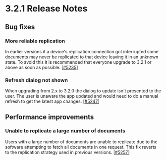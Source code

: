 # 3.2.1 Release Notes

## Bug fixes

### More reliable replication

In earlier versions if a device's replication connection got interrupted some documents may never be replicated to that device leaving it in an unknown state. To avoid this it is recommended that everyone upgrade to 3.2.1 or above as soon as possible. [[#5235](https://github.com/medic/medic-webapp/issues/5235)]

### Refresh dialog not shown

When upgrading from 2.x to 3.2.0 the dialog to update isn't presented to the user. The user is unaware the app updated and would need to do a manual refresh to get the latest app changes. [[#5247](https://github.com/medic/medic-webapp/issues/5247)]

## Performance improvements

### Unable to replicate a large number of documents

Users with a large number of documents are unable to replicate due to the software attempting to fetch all documents in one request. This fix reverts to the replication strategy used in previous versions. [[#5257](https://github.com/medic/medic-webapp/issues/5257)]
